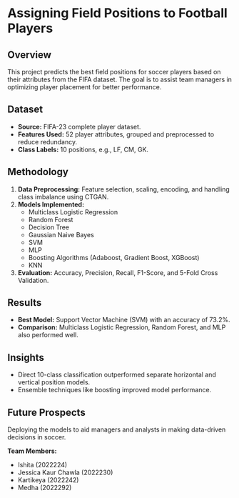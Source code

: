 # Assigning Field Positions to Football Players

## Overview
This project predicts the best field positions for soccer players based on their attributes from the FIFA dataset. The goal is to assist team managers in optimizing player placement for better performance. 

## Dataset
- **Source:** FIFA-23 complete player dataset.
- **Features Used:** 52 player attributes, grouped and preprocessed to reduce redundancy.
- **Class Labels:** 10 positions, e.g., LF, CM, GK.

## Methodology
1. **Data Preprocessing:** Feature selection, scaling, encoding, and handling class imbalance using CTGAN.
2. **Models Implemented:**
   - Multiclass Logistic Regression
   - Random Forest
   - Decision Tree
   - Gaussian Naive Bayes
   - SVM
   - MLP
   - Boosting Algorithms (Adaboost, Gradient Boost, XGBoost)
   - KNN
3. **Evaluation:** Accuracy, Precision, Recall, F1-Score, and 5-Fold Cross Validation.

## Results
- **Best Model:** Support Vector Machine (SVM) with an accuracy of 73.2%.
- **Comparison:** Multiclass Logistic Regression, Random Forest, and MLP also performed well.

## Insights
- Direct 10-class classification outperformed separate horizontal and vertical position models.
- Ensemble techniques like boosting improved model performance.

## Future Prospects
Deploying the models to aid managers and analysts in making data-driven decisions in soccer.

**Team Members:**  
- Ishita (2022224)  
- Jessica Kaur Chawla (2022230)  
- Kartikeya (2022242)  
- Medha (2022292)  
